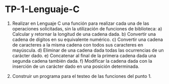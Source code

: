 # TP-1-Lenguaje-C

1) Realizar en Lenguaje C una función para realizar cada una de las operaciones solicitadas, sin la utilización
de funciones de biblioteca:
  a) Calcular y retornar la longitud de una cadena dada.
  b) Convertir una cadena de dígitos en su equivalente numérico.
  c) Convertir una cadena de caracteres a la misma cadena con todos sus caracteres en mayúscula.
  d) Eliminar de una cadena dada todas las ocurrencias de un carácter dado.
  e) Concatenar al final de la primera cadena dada una segunda cadena también dada.
  f) Modificar la cadena dada con la inserción de un carácter dado en una posición determinada.

2) Construir un programa para el testeo de las funciones del punto 1.
